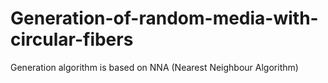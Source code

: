 # Generation-of-random-media-with-circular-fibers
Generation algorithm is based on NNA (Nearest Neighbour Algorithm)
